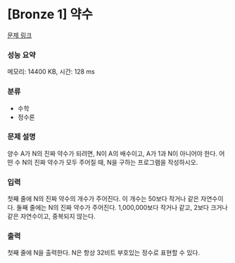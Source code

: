 # [Bronze 1] 약수

[문제 링크](https://www.acmicpc.net/problem/1037) 

### 성능 요약

메모리: 14400 KB, 시간: 128 ms

### 분류

* 수학
* 정수론

### 문제 설명

<p>양수 A가 N의 진짜 약수가 되려면, N이 A의 배수이고, A가 1과 N이 아니어야 한다. 어떤 수 N의 진짜 약수가 모두 주어질 때, N을 구하는 프로그램을 작성하시오.</p>

### 입력 

<p>첫째 줄에 N의 진짜 약수의 개수가 주어진다. 이 개수는 50보다 작거나 같은 자연수이다. 둘째 줄에는 N의 진짜 약수가 주어진다. 1,000,000보다 작거나 같고, 2보다 크거나 같은 자연수이고, 중복되지 않는다.</p>

### 출력 

<p>첫째 줄에 N을 출력한다. N은 항상 32비트 부호있는 정수로 표현할 수 있다.</p>